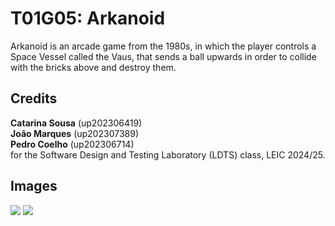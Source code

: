 # T01G05: Arkanoid
Arkanoid is an arcade game from the 1980s, in which the player controls a Space Vessel called the Vaus, that sends a ball upwards in order to collide with the bricks above and destroy them.
## Credits
**Catarina Sousa** (up202306419)<br>
**João Marques** (up202307389)<br>
**Pedro Coelho** (up202306714)<br>
for the Software Design and Testing Laboratory (LDTS) class, LEIC 2024/25.
## Images
![](https://i.imgur.com/6T7bR58.png)
![](https://i.imgur.com/2WRMSfp.png)
